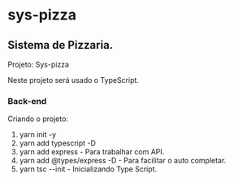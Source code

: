 # sys-pizza
## Sistema de Pizzaria.

Projeto: Sys-pizza

Neste projeto será usado o TypeScript.
### Back-end
Criando o projeto:
1. yarn init -y
2. yarn add typescript -D
3. yarn add express - Para trabalhar com API.
4. yarn add @types/express -D - Para facilitar o auto completar.
5. yarn tsc --init - Inicializando Type Script.

